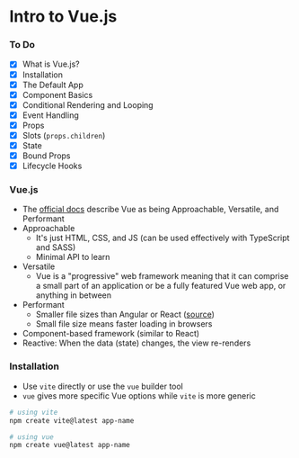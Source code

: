 # Intro to Vue.js

### To Do
* [x] What is Vue.js?
* [x] Installation
* [x] The Default App
* [x] Component Basics
* [x] Conditional Rendering and Looping
* [x] Event Handling
* [x] Props
* [x] Slots (`props.children`)
* [x] State
* [x] Bound Props
* [x] Lifecycle Hooks

### Vue.js
* The [official docs](https://vuejs.org/) describe Vue as being Approachable, Versatile, and Performant
* Approachable
  * It's just HTML, CSS, and JS (can be used effectively with TypeScript and SASS)
  * Minimal API to learn
* Versatile
  * Vue is a "progressive" web framework meaning that it can comprise a small part of an application or be a fully featured Vue web app, or anything in between
* Performant
  * Smaller file sizes than Angular or React ([source](https://gist.github.com/Restuta/cda69e50a853aa64912d))
  * Small file size means faster loading in browsers
* Component-based framework (similar to React)
* Reactive: When the data (state) changes, the view re-renders

### Installation
* Use `vite` directly or use the `vue` builder tool
* `vue` gives more specific Vue options while `vite` is more generic

```bash
# using vite
npm create vite@latest app-name

# using vue
npm create vue@latest app-name
```
